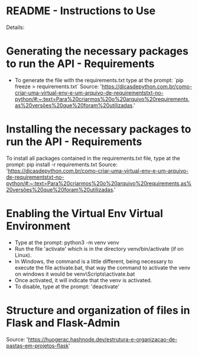 # README - Instructions to Use

Details:
# **Generating the necessary packages to run the API - Requirements**
- To generate the file with the requirements.txt type at the prompt: ´pip freeze > requirements.txt´
Source: 'https://dicasdepython.com.br/como-criar-uma-virtual-env-e-um-arquivo-de-requirementstxt-no-python/#:~:text=Para%20criarmos%20o%20arquivo%20requirements,as%20versões%20que%20foram%20utilizadas.'

# **Installing the necessary packages to run the API - Requirements**
To install all packages contained in the requirements.txt file, type at the prompt: pip install -r requirements.txt
Source: 'https://dicasdepython.com.br/como-criar-uma-virtual-env-e-um-arquivo-de-requirementstxt-no-python/#:~:text=Para%20criarmos%20o%20arquivo%20requirements,as%20versões%20que%20foram%20utilizadas.'

# **Enabling the Virtual Env Virtual Environment**
- Type at the prompt: python3 -m venv venv
- Run the file 'activate' which is in the directory venv/bin/activate (if on Linux).
- In Windows, the command is a little different, being necessary to execute the file activate.bat, that way the command to activate the venv on windows it would be venv\Scripts\activate.bat
- Once activated, it will indicate that the venv is activated.
- To disable, type at the prompt: 'deactivate'

# **Structure and organization of files in Flask and Flask-Admin**
Source: 'https://huogerac.hashnode.dev/estrutura-e-organizacao-de-pastas-em-projetos-flask'

